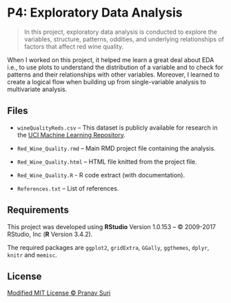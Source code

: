 # P4: Exploratory Data Analysis
> In this project, exploratory data analysis is conducted to explore the variables, structure, patterns, oddities, and underlying relationships of factors that affect red wine quality.

When I worked on this project, it helped me learn a great deal about EDA i.e., to use plots to understand the distribution of a variable and to check for patterns and their relationships with other variables. Moreover, I learned to create a logical flow when building up from single-variable analysis to multivariate analysis.

## Files
- `wineQualityReds.csv` – This dataset is publicly available for research in the [UCI Machine Learning Repository](https://archive.ics.uci.edu/ml/datasets/wine+quality).

- `Red_Wine_Quality.rmd` – Main RMD project file containing the analysis.

- `Red_Wine_Quality.html` – HTML file knitted from the project file.

- `Red_Wine_Quality.R` - R code extract (with documentation).

- `References.txt` – List of references.

## Requirements
This project was developed using **RStudio** Version 1.0.153 – © 2009-2017 RStudio, Inc (**R** Version 3.4.2).

The required packages are `ggplot2`, `gridExtra`, `GGally`, `ggthemes`, `dplyr`, `knitr` and `memisc`.

## License
[Modified MIT License © Pranav Suri](/License.txt)
